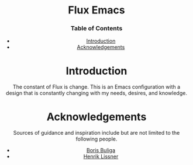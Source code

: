 <div align="center">

# Flux Emacs

### Table of Contents
- [Introduction](#introduction)
- [Acknowledgements](#acknowledgements)

# Introduction
The constant of Flux is change. This is an Emacs configuration with a design that is constantly changing with
my needs, desires, and knowledge.

# Acknowledgements
Sources of guidance and inspiration include but are not limited to the following people.

- [Boris Buliga](https://github.com/d12frosted/)
- [Henrik Lissner](https://github.com/hlissner/)
